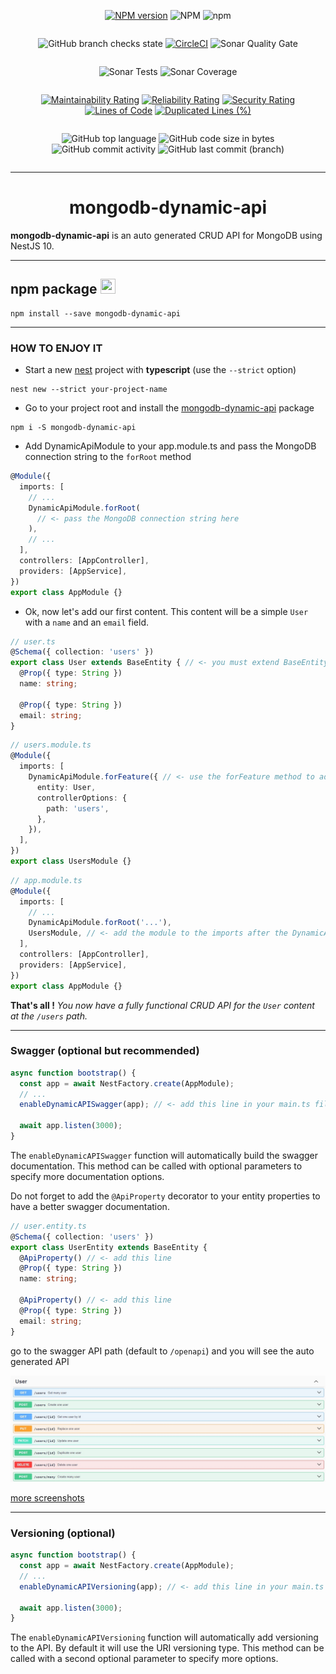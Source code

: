 <div style="text-align: center; width: 100%;">
<div style="display: inline-block">

[![NPM version](https://img.shields.io/npm/v/mongodb-dynamic-api.svg)](https://www.npmjs.com/package/mongodb-dynamic-api)
![NPM](https://img.shields.io/npm/l/mongodb-dynamic-api?registry_uri=https%3A%2F%2Fregistry.npmjs.com)
![npm](https://img.shields.io/npm/dw/mongodb-dynamic-api)
</div>
</div>

<div style="text-align: center; width: 100%;">
<div style="display: inline-block">

![GitHub branch checks state](https://img.shields.io/github/checks-status/MikeDev75015/mongodb-dynamic-api/main)
[![CircleCI](https://circleci.com/gh/MikeDev75015/mongodb-dynamic-api.svg?style=shield)](https://app.circleci.com/pipelines/github/MikeDev75015/mongodb-dynamic-api)
![Sonar Quality Gate](https://img.shields.io/sonar/quality_gate/MikeDev75015_mongodb-dynamic-api?server=https%3A%2F%2Fsonarcloud.io)
</div>
</div>

<div style="text-align: center; width: 100%;">
<div style="display: inline-block">

![Sonar Tests](https://img.shields.io/sonar/tests/MikeDev75015_mongodb-dynamic-api?server=https%3A%2F%2Fsonarcloud.io)
![Sonar Coverage](https://img.shields.io/sonar/coverage/MikeDev75015_mongodb-dynamic-api?server=https%3A%2F%2Fsonarcloud.io)
</div>
</div>

<div style="text-align: center; width: 100%;">
<div style="display: inline-block">

[![Maintainability Rating](https://sonarcloud.io/api/project_badges/measure?project=MikeDev75015_mongodb-dynamic-api&metric=sqale_rating)](https://sonarcloud.io/dashboard?id=MikeDev75015_mongodb-dynamic-api)
[![Reliability Rating](https://sonarcloud.io/api/project_badges/measure?project=MikeDev75015_mongodb-dynamic-api&metric=reliability_rating)](https://sonarcloud.io/dashboard?id=MikeDev75015_mongodb-dynamic-api)
[![Security Rating](https://sonarcloud.io/api/project_badges/measure?project=MikeDev75015_mongodb-dynamic-api&metric=security_rating)](https://sonarcloud.io/dashboard?id=MikeDev75015_mongodb-dynamic-api)
[![Lines of Code](https://sonarcloud.io/api/project_badges/measure?project=MikeDev75015_mongodb-dynamic-api&metric=ncloc)](https://sonarcloud.io/dashboard?id=MikeDev75015_mongodb-dynamic-api)
[![Duplicated Lines (%)](https://sonarcloud.io/api/project_badges/measure?project=MikeDev75015_mongodb-dynamic-api&metric=duplicated_lines_density)](https://sonarcloud.io/dashboard?id=MikeDev75015_mongodb-dynamic-api)
</div>
</div>

<div style="text-align: center; width: 100%;">
<div style="display: inline-block">

![GitHub top language](https://img.shields.io/github/languages/top/MikeDev75015/mongodb-dynamic-api)
![GitHub code size in bytes](https://img.shields.io/github/languages/code-size/MikeDev75015/mongodb-dynamic-api)
![GitHub commit activity](https://img.shields.io/github/commit-activity/w/MikeDev75015/mongodb-dynamic-api)
![GitHub last commit (branch)](https://img.shields.io/github/last-commit/MikeDev75015/mongodb-dynamic-api/main)
</div>
</div>

---

<div style="text-align: center; width: 100%;">

# mongodb-dynamic-api

</div>


<p style="text-align: justify; width: 100%;font-size: 15px;">

**mongodb-dynamic-api** is an auto generated CRUD API for MongoDB using NestJS 10.

</p>

---

## npm package <img src="https://pbs.twimg.com/media/EDoWJbUXYAArclg.png" width="24" height="24" />
```text
npm install --save mongodb-dynamic-api
```


---
### HOW TO ENJOY IT

- Start a new [nest](https://docs.nestjs.com/) project with **typescript** (use the `--strict` option)
```text
nest new --strict your-project-name
```

- Go to your project root and install the [mongodb-dynamic-api](https://www.npmjs.com/package/mongodb-dynamic-api) package
```text
npm i -S mongodb-dynamic-api
```

- Add DynamicApiModule to your app.module.ts and pass the MongoDB connection string to the `forRoot` method
```typescript
@Module({
  imports: [
    // ...
    DynamicApiModule.forRoot(
      // <- pass the MongoDB connection string here
    ),
    // ...
  ],
  controllers: [AppController],
  providers: [AppService],
})
export class AppModule {}
```

- Ok, now let's add our first content. This content will be a simple `User` with a `name` and an `email` field.
```typescript
// user.ts
@Schema({ collection: 'users' })
export class User extends BaseEntity { // <- you must extend BaseEntity
  @Prop({ type: String })
  name: string;

  @Prop({ type: String })
  email: string;
}
```
```typescript
// users.module.ts
@Module({
  imports: [
    DynamicApiModule.forFeature({ // <- use the forFeature method to add the User content
      entity: User,
      controllerOptions: {
        path: 'users',
      },
    }),
  ],
})
export class UsersModule {}
```
```typescript
// app.module.ts
@Module({
  imports: [
    // ...
    DynamicApiModule.forRoot('...'),
    UsersModule, // <- add the module to the imports after the DynamicApiModule
  ],
  controllers: [AppController],
  providers: [AppService],
})
export class AppModule {}
```

**That's all !** *You now have a fully functional CRUD API for the `User` content at the `/users` path.*

___
### Swagger (optional but recommended)
```typescript
async function bootstrap() {
  const app = await NestFactory.create(AppModule);
  // ...
  enableDynamicAPISwagger(app); // <- add this line in your main.ts file

  await app.listen(3000);
}
```
The `enableDynamicAPISwagger` function will automatically build the swagger documentation.
This method can be called with optional parameters to specify more documentation options.

Do not forget to add the `@ApiProperty` decorator to your entity properties to have a better swagger documentation.
```typescript
// user.entity.ts
@Schema({ collection: 'users' })
export class UserEntity extends BaseEntity {
  @ApiProperty() // <- add this line
  @Prop({ type: String })
  name: string;
  
  @ApiProperty() // <- add this line
  @Prop({ type: String })
  email: string;
}
```

go to the swagger API path (default to `/openapi`) and you will see the auto generated API


![User API](https://github.com/MikeDev75015/mongodb-dynamic-api/blob/develop/README/images/dynamic-api-user-full.Jpeg?raw=true "User API")

[more screenshots](/README/swagger.md)

___
### Versioning (optional)
```typescript
async function bootstrap() {
  const app = await NestFactory.create(AppModule);
  // ...
  enableDynamicAPIVersioning(app); // <- add this line in your main.ts file

  await app.listen(3000);
}
```
The `enableDynamicAPIVersioning` function will automatically add versioning to the API. By default it will use the URI versioning type.
This method can be called with a second optional parameter to specify more options.
